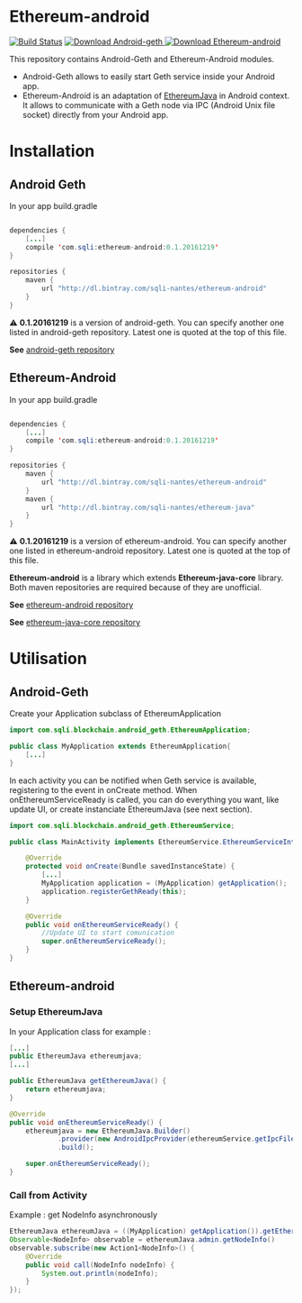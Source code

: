 # Ethereum-android

[![Build Status](https://travis-ci.org/sqli-nantes/ethereum-android.svg?branch=master)](https://travis-ci.org/sqli-nantes/ethereum-android)
[ ![Download Android-geth](https://api.bintray.com/packages/sqli-nantes/ethereum-android/android-geth/images/download.svg) ](https://bintray.com/sqli-nantes/ethereum-android/android-geth/_latestVersion)
[ ![Download Ethereum-android](https://api.bintray.com/packages/sqli-nantes/ethereum-android/ethereum-android/images/download.svg) ](https://bintray.com/sqli-nantes/ethereum-android/ethereum-android/_latestVersion)

This repository contains Android-Geth and Ethereum-Android modules.
* Android-Geth allows to easily start Geth service inside your Android app.
* Ethereum-Android is an adaptation of [EthereumJava](https://github.com/sqli-nantes/ethereum-java) in Android context. It allows to communicate with a Geth node via IPC (Android Unix file socket) directly from your Android app.

# Installation

## Android Geth

In your app build.gradle

```java 

dependencies {
    [...]
    compile 'com.sqli:ethereum-android:0.1.20161219'
}

repositories {
    maven {
        url "http://dl.bintray.com/sqli-nantes/ethereum-android"
    }
}
```

:warning: **0.1.20161219** is a version of android-geth. You can specify another one listed in android-geth repository. Latest one is quoted at the top of this file.

**See** [android-geth repository](https://bintray.com/sqli-nantes/ethereum-android/android-geth)

## Ethereum-Android

In your app build.gradle

```java 

dependencies {
    [...]
    compile 'com.sqli:ethereum-android:0.1.20161219'
}

repositories {
    maven {
        url "http://dl.bintray.com/sqli-nantes/ethereum-android"
    }
    maven {
        url "http://dl.bintray.com/sqli-nantes/ethereum-java"
    }
}
```

:warning: **0.1.20161219** is a version of ethereum-android. You can specify another one listed in ethereum-android repository. Latest one is quoted at the top of this file.

**Ethereum-android** is a library which extends **Ethereum-java-core** library.
Both maven repositories are required because of they are unofficial. 

**See** [ethereum-android repository](https://bintray.com/sqli-nantes/ethereum-android/ethereum-java)

**See** [ethereum-java-core repository](https://bintray.com/sqli-nantes/ethereum-java/ethereum-java-core)

# Utilisation

## Android-Geth

Create your Application subclass of EthereumApplication
```java
import com.sqli.blockchain.android_geth.EthereumApplication;

public class MyApplication extends EthereumApplication{
    [...]
}
```

In each activity you can be notified when Geth service is available, registering to the event in onCreate method.
When onEthereumServiceReady is called, you can do everything you want, like update UI, or create instanciate EthereumJava (see next section).
```java
import com.sqli.blockchain.android_geth.EthereumService;

public class MainActivity implements EthereumService.EthereumServiceInterface{

    @Override
    protected void onCreate(Bundle savedInstanceState) {
        [...]
        MyApplication application = (MyApplication) getApplication();
        application.registerGethReady(this);
    }

    @Override
    public void onEthereumServiceReady() {
        //Update UI to start comunication
        super.onEthereumServiceReady();
    }
}
```

## Ethereum-android

### Setup EthereumJava 

In your Application class for example :
```java
[...]
public EthereumJava ethereumjava;
[...]

public EthereumJava getEthereumJava() {
    return ethereumjava;
}

@Override
public void onEthereumServiceReady() {
    ethereumjava = new EthereumJava.Builder()
            .provider(new AndroidIpcProvider(ethereumService.getIpcFilePath();))
            .build();

    super.onEthereumServiceReady();
}  
```

### Call from Activity

Example : get NodeInfo asynchronously 
```java
EthereumJava ethereumJava = ((MyApplication) getApplication()).getEthereumJava()
Observable<NodeInfo> observable = ethereumJava.admin.getNodeInfo()
observable.subscribe(new Action1<NodeInfo>() {
    @Override
    public void call(NodeInfo nodeInfo) {
        System.out.println(nodeInfo);  
    }
});

```
